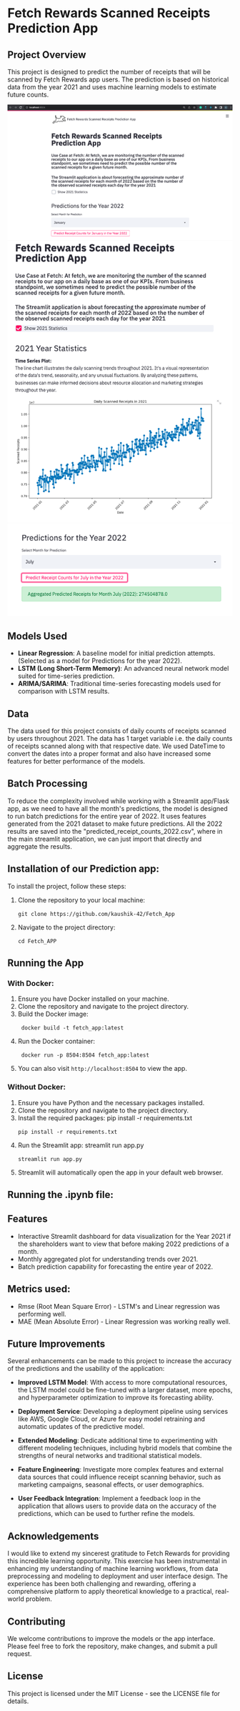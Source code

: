 # Fetch Rewards Scanned Receipts Prediction App

## Project Overview

This project is designed to predict the number of receipts that will be scanned by Fetch Rewards app users. The prediction is based on historical data from the year 2021 and uses machine learning models to estimate future counts.

![Fetch_Landing_Page_App](Images/Fetch_Main.png)
![Fetch_Next Page](Images/Fetch_2.png)
![Fetch_Next Page - 1](Images/Prediction_result.png)

## Models Used

- **Linear Regression**: A baseline model for initial prediction attempts. (Selected as a model for Predictions for the year 2022).
- **LSTM (Long Short-Term Memory)**: An advanced neural network model suited for time-series prediction.
- **ARIMA/SARIMA**: Traditional time-series forecasting models used for comparison with LSTM results.

## Data

The data used for this project consists of daily counts of receipts scanned by users throughout 2021. The data has 1 target variable i.e. the daily counts of receipts scanned along with that respective date. We used DateTime to convert the dates into a proper format and also have increased some features for better performance of the models. 

## Batch Processing

To reduce the complexity involved while working with a Streamlit app/Flask app, as we need to have all the month's predictions, the model is designed to run batch predictions for the entire year of 2022. It uses features generated from the 2021 dataset to make future predictions. All the 2022 results are saved into the "predicted_receipt_counts_2022.csv", where in the main streamlit application, we can just import that directly and aggregate the results.

## Installation of our Prediction app:

To install the project, follow these steps:

1. Clone the repository to your local machine:
    ```
    git clone https://github.com/kaushik-42/Fetch_App
    ```

2. Navigate to the project directory:
    ```
    cd Fetch_APP
    ```

## Running the App

### With Docker:

1. Ensure you have Docker installed on your machine.
2. Clone the repository and navigate to the project directory.
3. Build the Docker image:
   ```
    docker build -t fetch_app:latest
   ```
4. Run the Docker container:
   ```
    docker run -p 8504:8504 fetch_app:latest
   ```
5. You can also visit `http://localhost:8504` to view the app.

### Without Docker:

1. Ensure you have Python and the necessary packages installed.
2. Clone the repository and navigate to the project directory.
3. Install the required packages: pip install -r requirements.txt
   ```
   pip install -r requirements.txt
   ```
4. Run the Streamlit app: streamlit run app.py
   ```
   streamlit run app.py
   ```
5. Streamlit will automatically open the app in your default web browser.


## Running the .ipynb file:

## Features

- Interactive Streamlit dashboard for data visualization for the Year 2021 if the shareholders want to view that before making 2022 predictions of a month.
- Monthly aggregated plot for understanding trends over 2021.
- Batch prediction capability for forecasting the entire year of 2022.

## Metrics used:

- Rmse (Root Mean Square Error) - LSTM's and Linear regression was performing well.
- MAE (Mean Absolute Error) - Linear Regression was working really well.

## Future Improvements

Several enhancements can be made to this project to increase the accuracy of the predictions and the usability of the application:

- **Improved LSTM Model**: With access to more computational resources, the LSTM model could be fine-tuned with a larger dataset, more epochs, and hyperparameter optimization to improve its forecasting ability.

- **Deployment Service**: Developing a deployment pipeline using services like AWS, Google Cloud, or Azure for easy model retraining and automatic updates of the predictive model.

- **Extended Modeling**: Dedicate additional time to experimenting with different modeling techniques, including hybrid models that combine the strengths of neural networks and traditional statistical models.

- **Feature Engineering**: Investigate more complex features and external data sources that could influence receipt scanning behavior, such as marketing campaigns, seasonal effects, or user demographics.

- **User Feedback Integration**: Implement a feedback loop in the application that allows users to provide data on the accuracy of the predictions, which can be used to further refine the models.

## Acknowledgements

I would like to extend my sincerest gratitude to Fetch Rewards for providing this incredible learning opportunity. This exercise has been instrumental in enhancing my understanding of machine learning workflows, from data preprocessing and modeling to deployment and user interface design. The experience has been both challenging and rewarding, offering a comprehensive platform to apply theoretical knowledge to a practical, real-world problem.


## Contributing

We welcome contributions to improve the models or the app interface. Please feel free to fork the repository, make changes, and submit a pull request.

## License

This project is licensed under the MIT License - see the LICENSE file for details.
